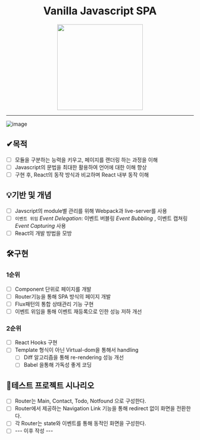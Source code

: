 # <center>Vanilla Javascript SPA</center>

<p align="center"><img src="https://upload.wikimedia.org/wikipedia/commons/thumb/a/a7/React-icon.svg/512px-React-icon.svg.png" height="230"></p>

---

![image](https://user-images.githubusercontent.com/22098393/146664270-9a8eb888-c1fa-41b7-9ed3-5af6cda1e51c.png)

## ✔목적
- [ ] 모듈을 구분하는 능력을 키우고, 페이지를 랜더링 하는 과정을 이해
- [ ] Javascript의 문법을 최대한 활용하여 언어에 대한 이해 향상
- [ ] 구현 후, React의 동작 방식과 비교하며 React 내부 동작 이해

## 💡기반 및 개념
- [ ] Javscript의 module별 관리를 위해 Webpack과 live-server를 사용
- [ ] `이벤트 위임` *Event Delegation*: 이벤트 버블링 *Event Bubbling* , 이벤트 캡쳐링 *Event Capturing* 사용
- [ ] React의 개발 방법을 모방

## 🛠구현
### 1순위
- [ ] Component 단위로 페이지를 개발
- [ ] Router기능을 통해 SPA 방식의 페이지 개발
- [ ] Flux패턴의 통합 상태관리 기능 구현
- [ ] 이벤트 위임을 통해 이벤트 재등록으로 인한 성능 저하 개선
### 2순위
- [ ] React Hooks 구현
- [ ] Template 형식이 아닌 Virtual-dom을 통해서 handling
  - [ ] Diff 알고리즘을 통해 re-rendering 성능 개선
  - [ ] Babel 을통해 가독성 좋게 코딩

## 🧪테스트 프로젝트 시나리오
- [ ] Router는 Main, Contact, Todo, Notfound 으로 구성한다.
- [ ] Router에서 제공하는 Navigation Link 기능을 통해 redirect 없이 화면을 전환한다.
- [ ] 각 Router는 state와 이벤트를 통해 동적인 화면을 구성한다.
- [ ] --- 이후 작성 ---
